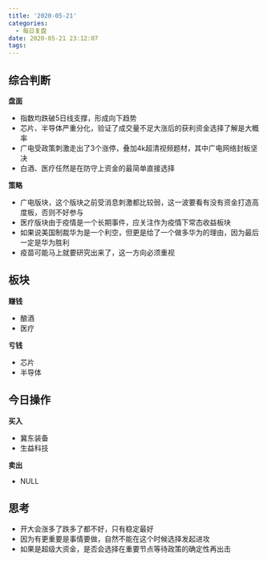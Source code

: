 ```yaml
---
title: '2020-05-21'
categories:
  - 每日复盘
date: 2020-05-21 23:12:07
tags:
---
```

## 综合判断
**盘面**

- 指数均跌破5日线支撑，形成向下趋势
- 芯片、半导体严重分化，验证了成交量不足大涨后的获利资金选择了解是大概率
- 广电受政策刺激走出了3个涨停，叠加4k超清视频题材，其中广电网络封板坚决
- 白酒、医疗任然是在防守上资金的最简单直接选择

**策略**

- 广电版块，这个版块之前受消息刺激都比较弱，这一波要看有没有资金打造高度板，否则不好参与
- 医疗版块由于疫情是一个长期事件，应关注作为疫情下常态收益板块
- 如果说美国制裁华为是一个利空，但更是给了一个做多华为的理由，因为最后一定是华为胜利
- 疫苗可能马上就要研究出来了，这一方向必须重视

## 板块
**赚钱**

- 酿酒
- 医疗

**亏钱**

- 芯片
- 半导体

## 今日操作
**买入**

- 冀东装备
- 生益科技

**卖出**

- NULL

## 思考
- 开大会涨多了跌多了都不好，只有稳定最好
- 因为有更重要是事情要做，自然不能在这个时候选择发起进攻
- 如果是超级大资金，是否会选择在重要节点等待政策的确定性再出击